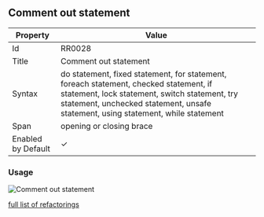 ## Comment out statement

| Property           | Value                                                                                                                                                                                                                      |
| ------------------ | -------------------------------------------------------------------------------------------------------------------------------------------------------------------------------------------------------------------------- |
| Id                 | RR0028                                                                                                                                                                                                                     |
| Title              | Comment out statement                                                                                                                                                                                                      |
| Syntax             | do statement, fixed statement, for statement, foreach statement, checked statement, if statement, lock statement, switch statement, try statement, unchecked statement, unsafe statement, using statement, while statement |
| Span               | opening or closing brace                                                                                                                                                                                                   |
| Enabled by Default | &#x2713;                                                                                                                                                                                                                   |

### Usage

![Comment out statement](../../images/refactorings/CommentOutStatement.png)

[full list of refactorings](Refactorings.md)